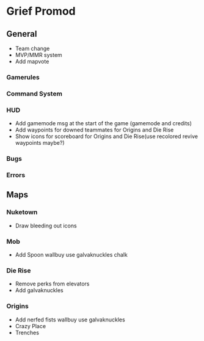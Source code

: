 # Grief Promod


## General

- Team change
- MVP/MMR system
- Add mapvote

### Gamerules

### Command System

### HUD

- Add gamemode msg at the start of the game (gamemode and credits)
- Add waypoints for downed teammates for Origins and Die Rise
- Show icons for scoreboard for Origins and Die Rise(use recolored revive waypoints maybe?)

### Bugs

### Errors





## Maps

### Nuketown

- Draw bleeding out icons

### Mob

- Add Spoon wallbuy use galvaknuckles chalk

### Die Rise

- Remove perks from elevators
- Add galvaknuckles

### Origins

- Add nerfed fists wallbuy use galvaknuckles
- Crazy Place
- Trenches